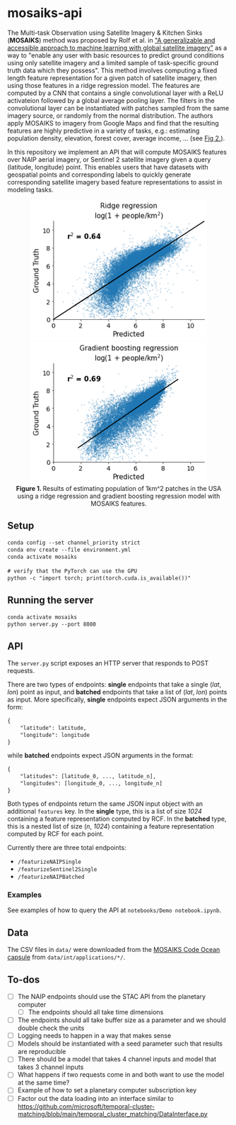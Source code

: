 # mosaiks-api

The Multi-task Observation using Satellite Imagery & Kitchen Sinks (**MOSAIKS**) method was proposed by Rolf et al. in ["A generalizable and accessible approach to machine learning with global satellite imagery"](https://www.nature.com/articles/s41467-021-24638-z) as a way to "enable any user with basic resources to predict ground conditions using only satellite imagery and a limited sample of task-specific ground truth data which they possess". This method involves computing a fixed length feature representation for a given patch of satellite imagery, then using those features in a ridge regression model. The features are computed by a CNN that contains a single convolutional layer with a ReLU activateion followed by a global average pooling layer. The filters in the convolutional layer can be instantiated with patches sampled from the same imagery source, or randomly from the normal distribution. The authors apply MOSAIKS to imagery from Google Maps and find that the resulting features are highly predictive in a variety of tasks, e.g.: estimating population density, elevation, forest cover, average income, ... (see [Fig 2.](https://www.nature.com/articles/s41467-021-24638-z/figures/2)).

In this repository we implement an API that will compute MOSAIKS features over NAIP aerial imagery, or Sentinel 2 satellite imagery given a query (latitude, longitude) point. This enables users that have datasets with geospatial points and corresponding labels to quickly generate corresponding satellite imagery based feature representations to assist in modeling tasks.

<p align="center">
    <img src="figures/pop_weighted-population-ridge_regression.png" width="400px"><img src="figures/pop_weighted-population-gbr.png" width="400px"><br/>
    <b>Figure 1. </b>Results of estimating population of 1km^2 patches in the USA using a ridge regression and gradient boosting regression model with MOSAIKS features.
</p>


## Setup

```
conda config --set channel_priority strict
conda env create --file environment.yml
conda activate mosaiks

# verify that the PyTorch can use the GPU
python -c "import torch; print(torch.cuda.is_available())"
```


## Running the server

```
conda activate mosaiks
python server.py --port 8080
```


## API

The `server.py` script exposes an HTTP server that responds to POST requests.

There are two types of endpoints: **single** endpoints that take a single (_lat_, _lon_) point as input, and **batched** endpoints that take a list of (_lat_, _lon_) points as input.
More specifically, **single** endpoints expect JSON arguments in the form:
```
{
    "latitude": latitude,
    "longitude": longitude
}
```

while **batched** endpoints expect JSON arguments in the format:
```
{
    "latitudes": [latitude_0, ..., latitude_n],
    "longitudes": [longitude_0, ..., longitude_n]
}
```

Both types of endpoints return the same JSON input object with an additional `features` key.
In the **single** type, this is a list of size _1024_ containing a feature representation computed by RCF.
In the **batched** type, this is a nested list of size (_n_, _1024_) containing a feature representation computed by RCF for each point.


Currently there are three total endpoints:
- `/featurizeNAIPSingle`
- `/featurizeSentinel2Single`
- `/featurizeNAIPBatched`


### Examples

See examples of how to query the API at `notebooks/Demo notebook.ipynb`.


## Data

The CSV files in `data/` were downloaded from the [MOSAIKS Code Ocean capsule](https://codeocean.com/capsule/6456296/tree/v2) from `data/int/applications/*/`.


## To-dos

- [ ] The NAIP endpoints should use the STAC API from the planetary computer
    - [ ] The endpoints should all take time dimensions
- [ ] The endpoints should all take buffer size as a parameter and we should double check the units
- [ ] Logging needs to happen in a way that makes sense
- [ ] Models should be instantiated with a seed parameter such that results are reproducible
- [ ] There should be a model that takes 4 channel inputs and model that takes 3 channel inputs
- [ ] What happens if two requests come in and both want to use the model at the same time?
- [ ] Example of how to set a planetary computer subscription key
- [ ] Factor out the data loading into an interface similar to https://github.com/microsoft/temporal-cluster-matching/blob/main/temporal_cluster_matching/DataInterface.py
